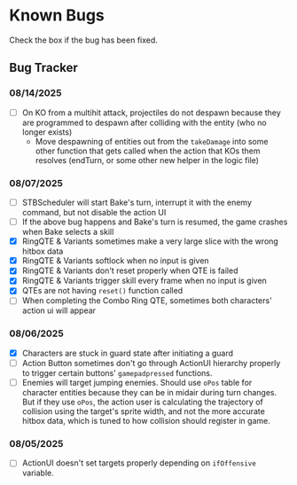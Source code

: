 # Known Bugs

Check the box if the bug has been fixed.

## Bug Tracker

### 08/14/2025

- [ ] On KO from a multihit attack, projectiles do not despawn because they are programmed to despawn after colliding with the entity (who no longer exists)
	- Move despawning of entities out from the `takeDamage` into some other function that gets called when the action that KOs them resolves (endTurn, or some other new helper in the logic file)

### 08/07/2025

- [ ] STBScheduler will start Bake's turn, interrupt it with the enemy command, but not disable the action UI
- [ ] If the above bug happens and Bake's turn is resumed, the game crashes when Bake selects a skill
- [x] RingQTE & Variants sometimes make a very large slice with the wrong hitbox data
- [x] RingQTE & Variants softlock when no input is given
- [x] RingQTE & Variants don't reset properly when QTE is failed
- [x] RingQTE & Variants trigger skill every frame when no input is given
- [x] QTEs are not having `reset()` function called
- [ ] When completing the Combo Ring QTE, sometimes both characters' action ui will appear

### 08/06/2025

- [x] Characters are stuck in guard state after initiating a guard
- [ ] Action Button sometimes don't go through ActionUI hierarchy properly to trigger certain buttons' `gamepadpressed` functions.
- [ ] Enemies will target jumping enemies. Should use `oPos` table for character entities because they can be in midair during turn changes. But if they use `oPos`, the action user is calculating the trajectory of collision using the target's sprite width, and not the more accurate hitbox data, which is tuned to how collision should register in game.

### 08/05/2025

- [ ] ActionUI doesn't set targets properly depending on `ifOffensive` variable.